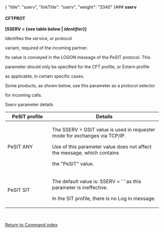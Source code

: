 {
    "title": "sserv",
    "linkTitle": "sserv",
    "weight": "3340"
}### **<span id="sserv"></span>sserv**

#### **CFTPROT**

**\[SSERV = {see table below | *identifier*}\]**

Identifies the service, or protocol
variant, required of the incoming partner.

Its value is conveyed in the LOGON message of the PeSIT protocol. This
parameter should only be specified for the CFT profile, or Extern profile
as applicable, in certain specific cases.

Some products, as shown below, use this parameter as a protocol selector
for incoming calls.

<span id="sserv_parameter_details"></span>Sserv parameter details

<table data-border="1" data-cellspacing="0">
<thead>
<tr class="header">
<th>PeSIT profile</th>
<th>Details</th>
</tr>
</thead>
<tbody>
<tr class="odd">
<td data-valign="top" width="29%"><p>PeSIT ANY  </p></td>
<td data-valign="top" width="71%"><p>The SSERV = GSIT value is used in requester mode for exchanges via TCP/IP.<br />
Use of this parameter value does not affect the message, which contains
the "PeSIT" value. </p></td>
</tr>
<tr class="even">
<td data-valign="top" width="29%"><p>PeSIT SIT</p></td>
<td data-valign="top" width="71%"><p>The default value is: SSERV = ‘ ’ as this parameter is ineffective.
In the SIT profile, there is no Log in message.</p></td>
</tr>
</tbody>
</table>

 

[Return to Command index](../../)

 
